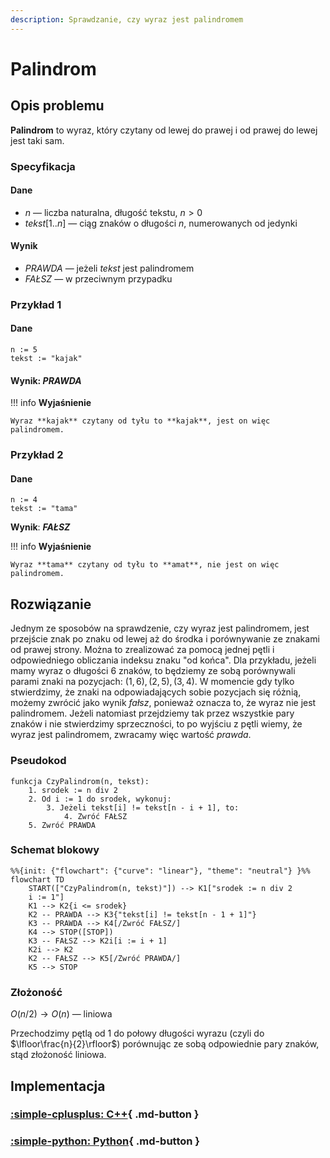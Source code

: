 ```yaml
---
description: Sprawdzanie, czy wyraz jest palindromem
---
```


# Palindrom

## Opis problemu

**Palindrom** to wyraz, który czytany od lewej do prawej i od prawej do lewej jest taki sam.

### Specyfikacja

#### Dane

* $n$ — liczba naturalna, długość tekstu, $n > 0$
* $tekst[1..n]$ — ciąg znaków o długości $n$, numerowanych od jedynki

#### Wynik

* $PRAWDA$ — jeżeli *tekst* jest palindromem
* $FAŁSZ$ — w przeciwnym przypadku

### Przykład 1

#### Dane

```
n := 5
tekst := "kajak"
```

#### Wynik: ***PRAWDA***

!!! info
	**Wyjaśnienie**
	
	Wyraz **kajak** czytany od tyłu to **kajak**, jest on więc palindromem.

### Przykład 2

#### Dane

```
n := 4
tekst := "tama"
```

**Wynik**: ***FAŁSZ***

!!! info
	**Wyjaśnienie**
	
	Wyraz **tama** czytany od tyłu to **amat**, nie jest on więc palindromem.

## Rozwiązanie

Jednym ze sposobów na sprawdzenie, czy wyraz jest palindromem, jest przejście znak po znaku od lewej aż do środka i porównywanie ze znakami od prawej strony. Można to zrealizować za pomocą jednej pętli i odpowiedniego obliczania indeksu znaku "od końca". Dla przykładu, jeżeli mamy wyraz o długości $6$ znaków, to będziemy ze sobą porównywali parami znaki na pozycjach: $(1, 6), (2, 5), (3, 4)$. W momencie gdy tylko stwierdzimy, że znaki na odpowiadających sobie pozycjach się różnią, możemy zwrócić jako wynik *fałsz*, ponieważ oznacza to, że wyraz nie jest palindromem. Jeżeli natomiast przejdziemy tak przez wszystkie pary znaków i nie stwierdzimy sprzeczności, to po wyjściu z pętli wiemy, że wyraz jest palindromem, zwracamy więc wartość *prawda*.

### Pseudokod

```
funkcja CzyPalindrom(n, tekst):
    1. srodek := n div 2
    2. Od i := 1 do srodek, wykonuj:
        3. Jeżeli tekst[i] != tekst[n - i + 1], to:
            4. Zwróć FAŁSZ
    5. Zwróć PRAWDA
```

### Schemat blokowy

```mermaid
%%{init: {"flowchart": {"curve": "linear"}, "theme": "neutral"} }%%
flowchart TD
	START(["CzyPalindrom(n, tekst)"]) --> K1["srodek := n div 2
	i := 1"]
	K1 --> K2{i <= srodek}
	K2 -- PRAWDA --> K3{"tekst[i] != tekst[n - 1 + 1]"}
	K3 -- PRAWDA --> K4[/Zwróć FAŁSZ/]
	K4 --> STOP([STOP])
	K3 -- FAŁSZ --> K2i[i := i + 1]
	K2i --> K2
	K2 -- FAŁSZ --> K5[/Zwróć PRAWDA/]
	K5 --> STOP
```

### Złożoność

$O(n/2)\to O(n)$ — liniowa

Przechodzimy pętlą od $1$ do połowy długości wyrazu (czyli do $\lfloor\frac{n}{2}\rfloor$) porównując ze sobą odpowiednie pary znaków, stąd złożoność liniowa.

## Implementacja

### [:simple-cplusplus: C++](../../programming/c++/algorithms/text/palindrome.md){ .md-button }

### [:simple-python: Python](../../programming/python/algorithms/text/palindrome.md){ .md-button }

